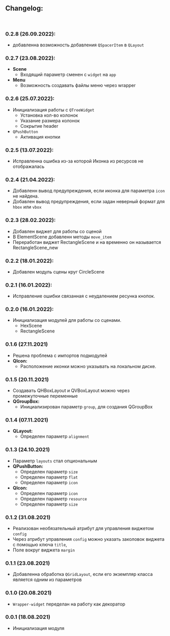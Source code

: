 ## Changelog:  
 &nbsp;

### 0.2.8 (26.09.2022):
- добавленна возможность добавления `QSpacerItem` в `QLayout`

### 0.2.7 (23.08.2022):
- **Scene**
	- Входящий параметр сменен с `widget` на `app`
- **Menu**
	- Возможность создавать файлы меню через wrapper

### 0.2.6 (25.07.2022):
- Инициализация работы с `QTreeWidget`
	- Установка кол-во колонок
	- Указание размера колонок
	- Сокрытие header
- `QPushButton`
	- Активация кнопки

### 0.2.5 (13.07.2022):
- Исправленна ошибка из-за которой Иконка из ресурсов не отображалась

### 0.2.4 (21.04.2022):
- Добавленн вывод предупреждения, если иконка для параметра `icon` не найдена.
- Добавлен вывод предупреждения, если задан неверный формат для `hbox` или `vbox`

### 0.2.3 (28.02.2022):
- Добавлен виджет для работы со сценой
- В ElementScene добавленн методы `move_item`
- Переработан виджет RectangleScene и на временно он называется RectangleScene_new

### 0.2.2 (18.01.2022):
- Добавлен модуль сцены круг CircleScene

### 0.2.1 (16.01.2022):
- Исправление ошибки связанная с неудалением ресунка кнопок.

### 0.2.0 (16.01.2022):
- Инициализация модулей для работы со сценами.
  - HexScene
  - RectangleScene

### 0.1.6 (27.11.2021)
- Решена проблема с импортов подмодулей
- **QIcon:**
	- Расположение иконки можно указывать на локальном диске.

### 0.1.5 (20.11.2021)
- Создавать QHBoxLayout и QVBoxLayout можно через промежуточные переменные
- **QGroupBox:**
	- Инициализирован параметр `group`, для создания QGroupBox

### 0.1.4 (07.11.2021)
- **QLayout:**
	- Определен параметр `alignment`

### 0.1.3 (24.10.2021)
- Параметр `layouts` стал опциональным
- **QPushButton:**
	- Определен параметр `size` 
	- Определен параметр `flat` 
	- Определен параметр `icon` 
- **QIcon:**
	- Определен параметр `icon` 
	- Определен параметр `resource` 
	- Определен параметр `size` 

### 0.1.2 (31.08.2021)
- Реализован необязательный атрибут для управления виджетом `config`
- Через атрибут управления `config` можно указать заколовок виджета с помощью ключа `title`, 
- Поле вокруг виджета `margin`
 
### 0.1.1 (23.08.2021)
- Добавленна обработка `QGridLayout`, если его экземпляр класса является одним из параметров

### 0.1.0 (20.08.2021)
- `Wrapper-widget` переделан на работу как декоратор

### 0.0.1 (18.08.2021)
- Инициализация модуля 